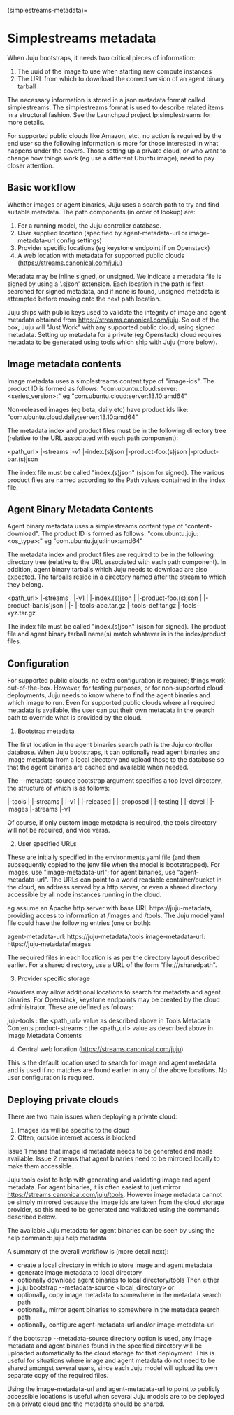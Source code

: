 (simplestreams-metadata)=
# Simplestreams metadata

When Juju bootstraps, it needs two critical pieces of information:
1. The uuid of the image to use when starting new compute instances
2. The URL from which to download the correct version of an agent binary tarball

The necessary information is stored in a json metadata format called simplestreams.
The simplestreams format is used to describe related items in a structural fashion.
See the Launchpad project lp:simplestreams for more details.

For supported public clouds like Amazon, etc., no action is required by the
end user so the following information is more for those interested in what happens
under the covers. Those setting up a private cloud, or who want to change how things
work (eg use a different Ubuntu image), need to pay closer attention.

## Basic workflow

Whether images or agent binaries, Juju uses a search path to try and find suitable metadata.
The path components (in order of lookup) are:

1. For a running model, the Juju controller database.
2. User supplied location (specified by agent-metadata-url or image-metadata-url config settings)
3. Provider specific locations (eg keystone endpoint if on Openstack)
4. A web location with metadata for supported public clouds (https://streams.canonical.com/juju)

Metadata may be inline signed, or unsigned. We indicate a metadata file is signed by using
a '.sjson' extension. Each location in the path is first searched for signed metadata, and
if none is found, unsigned metadata is attempted before moving onto the next path location.

Juju ships with public keys used to validate the integrity of image and agent metadata obtained
from https://streams.canonical.com/juju. So out of the box, Juju will "Just Work" with any supported
public cloud, using signed metadata. Setting up metadata for a private (eg Openstack) cloud requires
metadata to be generated using tools which ship with Juju (more below).

## Image metadata contents

Image metadata uses a simplestreams content type of "image-ids".
The product ID is formed as follows:
"com.ubuntu.cloud:server:<series_version>:<arch>"
eg
"com.ubuntu.cloud:server:13.10:amd64"

Non-released images (eg beta, daily etc) have product ids like:
"com.ubuntu.cloud.daily:server:13.10:amd64"

The metadata index and product files must be in the following directory tree (relative to the
URL associated with each path component):

<path_url>
  |-streams
      |-v1
         |-index.(s)json
         |-product-foo.(s)json
         |-product-bar.(s)json

The index file must be called "index.(s)json" (sjson for signed). The various product files are
named according to the Path values contained in the index file.

## Agent Binary Metadata Contents

Agent binary metadata uses a simplestreams content type of "content-download".
The product ID is formed as follows:
"com.ubuntu.juju:<os_type>:<arch>"
eg
"com.ubuntu.juju:linux:amd64"

The metadata index and product files are required to be in the following directory tree
(relative to the URL associated with each path component). In addition, agent binary tarballs
which Juju needs to download are also expected. The tarballs reside in a directory named
after the stream to which they belong.

<path_url>
  |-streams
  |   |-v1
  |      |-index.(s)json
  |      |-product-foo.(s)json
  |      |-product-bar.(s)json
  |
  |-<stream>
      |-tools-abc.tar.gz
      |-tools-def.tar.gz
      |-tools-xyz.tar.gz

The index file must be called "index.(s)json" (sjson for signed). The product file and
agent binary tarball name(s) match whatever is in the index/product files.

## Configuration

For supported public clouds, no extra configuration is required; things work out-of-the-box.
However, for testing purposes, or for non-supported cloud deployments, Juju needs to know
where to find the agent binaries and which image to run. Even for supported public clouds where all
required metadata is available, the user can put their own metadata in the search path to
override what is provided by the cloud.

1. Bootstrap metadata

The first location in the agent binaries search path is the Juju controller database. When Juju bootstraps,
it can optionally read agent binaries and image metadata from a local directory and upload those to the database so
that the agent binaries are cached and available when needed.

The --metadata-source bootstrap argument specifies a top level directory, the structure of which is as follows:

<metadata-source-directory>
  |-tools
  |   |-streams
  |       |-v1
  |   |-released
  |   |-proposed
  |   |-testing
  |   |-devel
  |
  |-images
      |-streams
          |-v1

Of course, if only custom image metadata is required, the tools directory will not be required,
and vice versa.

2. User specified URLs

These are initially specified in the environments.yaml file (and then subsequently copied to the
jenv file when the model is bootstrapped). For images, use "image-metadata-url"; for agent binaries,
use "agent-metadata-url". The URLs can point to a world readable container/bucket in the cloud,
an address served by a http server, or even a shared directory accessible by all node instances
running in the cloud.

eg assume an Apache http server with base URL https://juju-metadata, providing access to
information at <base>/images and <base>/tools. The Juju model yaml file could have
the following entries (one or both):

agent-metadata-url: https://juju-metadata/tools
image-metadata-url: https://juju-metadata/images

The required files in each location is as per the directory layout described earlier.
For a shared directory, use a URL of the form "file:///sharedpath".

3. Provider specific storage

Providers may allow additional locations to search for metadata and agent binaries. For Openstack, keystone
endpoints may be created by the cloud administrator. These are defined as follows:

juju-tools      : the <path_url> value as described above in Tools Metadata Contents
product-streams : the <path_url> value as described above in Image Metadata Contents

4. Central web location (https://streams.canonical.com/juju)

This is the default location used to search for image and agent metadata and is used if no matches
are found earlier in any of the above locations. No user configuration is required.

## Deploying private clouds

There are two main issues when deploying a private cloud:
1. Images ids will be specific to the cloud
2. Often, outside internet access is blocked

Issue 1 means that image id metadata needs to be generated and made available.
Issue 2 means that agent binaries need to be mirrored locally to make them accessible.

Juju tools exist to help with generating and validating image and agent metadata.
For agent binaries, it is often easiest to just mirror https://streams.canonical.com/juju/tools.
However image metadata cannot be simply mirrored because the image ids are taken
from the cloud storage provider, so this need to be generated and validated using
the commands described below.

The available Juju metadata for agent binaries can be seen by using the help command:
  juju help metadata

A summary of the overall workflow is (more detail next):
- create a local directory in which to store image and agent metadata
- generate image metadata to local directory
- optionally download agent binaries to local directory/tools
Then either
- juju bootstrap --metadata-source <local_directory>
or
- optionally, copy image metadata to somewhere in the metadata search path
- optionally, mirror agent binaries to somewhere in the metadata search path
- optionally, configure agent-metadata-url and/or image-metadata-url

If the bootstrap --metadata-source directory option is used, any image metadata and agent binaries found
in the specified directory will be uploaded automatically to the cloud storage for that deployment.
This is useful for situations where image and agent metadata do not need to be shared amongst several
users, since each Juju model will upload its own separate copy of the required files.

Using the image-metadata-url and agent-metadata-url to point to publicly accessible locations is useful
when several Juju models are to be deployed on a private cloud and the metadata should be shared.
